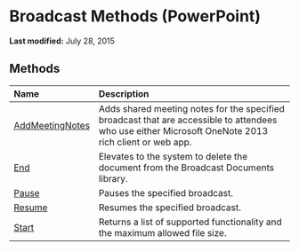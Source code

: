 
# Broadcast Methods (PowerPoint)

 **Last modified:** July 28, 2015


## Methods



|**Name**|**Description**|
|:-----|:-----|
| [AddMeetingNotes](c667cf7c-b4a2-19fc-ad1f-ed8a09c5f769.md)|Adds shared meeting notes for the specified broadcast that are accessible to attendees who use either Microsoft OneNote 2013 rich client or web app.|
| [End](b4ccda97-aa08-77ff-3a2f-8600721a55b0.md)|Elevates to the system to delete the document from the Broadcast Documents library. |
| [Pause](e41b52e8-5c3f-c4c0-5864-92bd4c53558e.md)|Pauses the specified broadcast.|
| [Resume](d141edba-f466-2d40-b177-3d3c416098ab.md)|Resumes the specified broadcast.|
| [Start](bd43dd94-8010-6e3d-ac9a-4406c6404e04.md)|Returns a list of supported functionality and the maximum allowed file size. |
